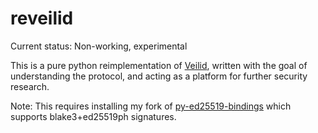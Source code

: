 # reveilid

Current status: Non-working, experimental

This is a pure python reimplementation of [Veilid](https://veilid.com/), written with the goal of understanding the protocol, and acting as a platform for further security research.

Note: This requires installing my fork of [py-ed25519-bindings](https://github.com/DavidBuchanan314/py-ed25519-bindings) which supports blake3+ed25519ph signatures.
